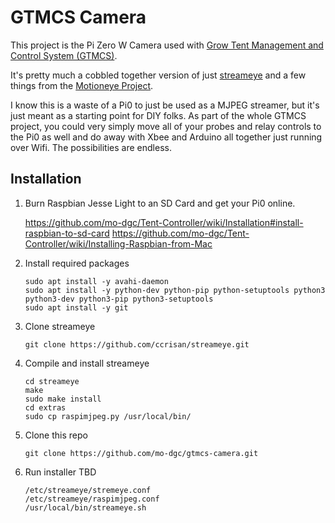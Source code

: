 # GTMCS Camera

This project is the Pi Zero W Camera used with [Grow Tent Management and Control System (GTMCS)](https://github.com/mo-dgc/Tent-Controller).

It's pretty much a cobbled together version of just [streameye](https://github.com/ccrisan/streameye) and a few things from the [Motioneye Project](https://github.com/ccrisan/motioneye).

I know this is a waste of a Pi0 to just be used as a MJPEG streamer, but it's just meant as a starting point for DIY folks.  As part of the whole GTMCS project, you could very simply move all of your probes and relay controls to the Pi0 as well and do away with Xbee and Arduino all together just running over Wifi.  The possibilities are endless.

## Installation

1. Burn Raspbian Jesse Light to an SD Card and get your Pi0 online.

   https://github.com/mo-dgc/Tent-Controller/wiki/Installation#install-raspbian-to-sd-card
   https://github.com/mo-dgc/Tent-Controller/wiki/Installing-Raspbian-from-Mac
  
2. Install required packages
   ```
   sudo apt install -y avahi-daemon
   sudo apt install -y python-dev python-pip python-setuptools python3 python3-dev python3-pip python3-setuptools
   sudo apt install -y git
   ```
  
3. Clone streameye
   ```
   git clone https://github.com/ccrisan/streameye.git
   ```
4. Compile and install streameye
   ```
   cd streameye
   make
   sudo make install
   cd extras
   sudo cp raspimjpeg.py /usr/local/bin/
   ```
   
5. Clone this repo
   ```
   git clone https://github.com/mo-dgc/gtmcs-camera.git
   ```
  
6. Run installer
   TBD
   ```
   /etc/streameye/stremeye.conf
   /etc/streameye/raspimjpeg.conf
   /usr/local/bin/streameye.sh
   ```
  
